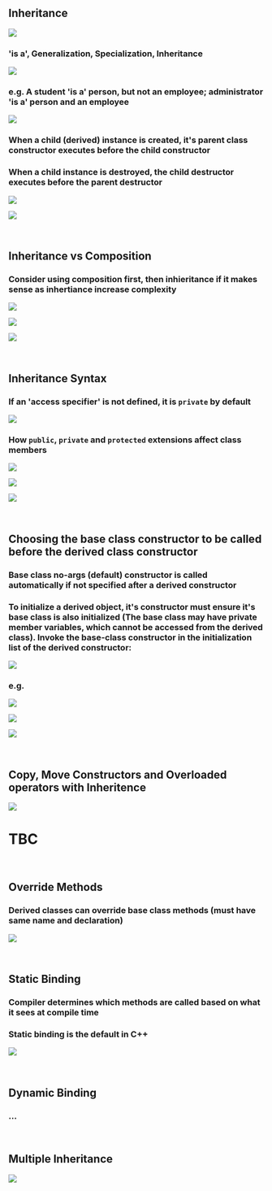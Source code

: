 ## Inheritance
![](./img/inheritence.png)

### **'is a'**, Generalization, Specialization, Inheritance
![](./img/inheritence_2.png)

### e.g. A student **'is a'** person, but not an employee; administrator **'is a'** person and an employee
![](./img/inheritence_3.png)

### When a child (derived) instance is created, it's parent class constructor executes before the child constructor

### When a child instance is destroyed, the child destructor executes before the parent destructor

![](./img/inheritence_c_d.png)

![](./img/inheritence_c_d_2.png)

<br>

## Inheritance vs Composition
### Consider using composition first, then inhieritance if it makes sense as inhertiance increase complexity
![](./img/inheritence_vs_composition.png)

![](./img/inheritence_vs_composition_2.png)

![](./img/inheritence_vs_composition_3.png)

<br>

## Inheritance Syntax
### If an 'access specifier' is not defined, it is `private` by default
![](./img/inheritence_syntax.png)

### How `public`, `private` and `protected` extensions affect class members

![](./img/inheritence_syntax_2.png)

![](./img/inheritence_syntax_3.png)

![](./img/inheritence_syntax_4.png)

<br>

## Choosing the base class constructor to be called before the derived class constructor
### Base class no-args (default) constructor is called automatically if not specified after a derived constructor

### To initialize a derived object, it's constructor must ensure it's base class is also initialized (The base class may have private member variables, which cannot be accessed from the derived class). Invoke the base-class constructor in the initialization list of the derived constructor:
![](./img/choosing_base_class_constructor.png)

### e.g.
![](./img/choosing_base_class_constructor_2.png)

![](./img/choosing_base_class_constructor_3.png)

![](./img/choosing_base_class_constructor_4.png)

<br>

## Copy, Move Constructors and Overloaded operators with Inheritence
![](./img/copy_move_overloaded_inheritence.png)

# TBC

<br>

## Override Methods
### Derived classes can override base class methods (must have same name and declaration)
![](./img/override.png)

<br>

## Static Binding
### Compiler determines which methods are called based on what it sees at compile time
### Static binding is the default in C++
![](./img/static_binding.png)

<br>

## Dynamic Binding
### ...

<br>

## Multiple Inheritance
![](./img/multiple_inheritence.png)